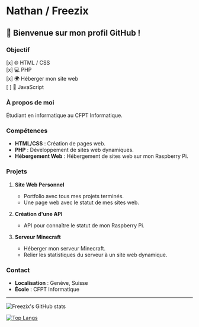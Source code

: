 # Nathan / Freezix

## 👋 Bienvenue sur mon profil GitHub !

### Objectif
[x] 🌐 HTML / CSS  
[x] 💻 PHP  
[x] 🌍 Héberger mon site web  
[ ] 📜 JavaScript  

### À propos de moi
Étudiant en informatique au CFPT Informatique.

### Compétences
- **HTML/CSS** : Création de pages web.
- **PHP** : Développement de sites web dynamiques.
- **Hébergement Web** : Hébergement de sites web sur mon Raspberry Pi.

### Projets
1. **Site Web Personnel**
   - Portfolio avec tous mes projets terminés.
   - Une page web avec le statut de mes sites web.

2. **Création d'une API**
   - API pour connaître le statut de mon Raspberry Pi.

3. **Serveur Minecraft**
   - Héberger mon serveur Minecraft.
   - Relier les statistiques du serveur à un site web dynamique.

### Contact
- **Localisation** : Genève, Suisse
- **École** : CFPT Informatique

---

![Freezix's GitHub stats](https://github-readme-stats.vercel.app/api?username=FreezixYT&show_icons=true&theme=radical)

[![Top Langs](https://github-readme-stats.vercel.app/api/top-langs/?username=FreezixYT&layout=compact)](https://github.com/anuraghazra/github-readme-stats)
